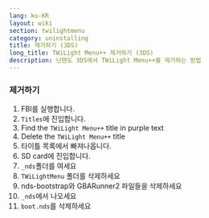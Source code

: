 ```yaml
---
lang: ko-KR
layout: wiki
section: twilightmenu
category: uninstalling
title: 제거하기 (3DS)
long_title: TWiLight Menu++ 제거하기 (3DS)
description: 닌텐도 3DS에서 TWiLight Menu++를 제거하는 방법
---
```


### 제거하기
1. FBI를 실행합니다.
1. `Titles`에 진입합니다.
1. Find the `TWiLight Menu++` title in purple text
1. Delete the `TWiLight Menu++` title
1. 타이틀 목록에서 빠져나옵니다.
1. SD card에 진입합니다.
1. `_nds`폴더를 여세요
1. `TWiLightMenu` 폴더를 삭제하세요
1. nds-bootstrap와 GBARunner2 파일들을 삭제하세요
1. `_nds`에서 나오세요
1. `boot.nds`를 삭제하세요

